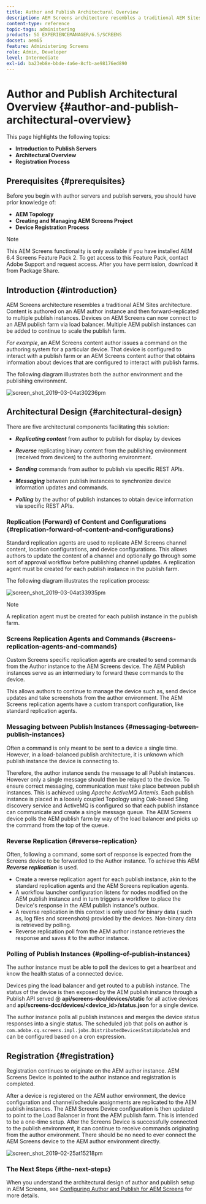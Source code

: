 ```yaml
---
title: Author and Publish Architectural Overview
description: AEM Screens architecture resembles a traditional AEM Sites architecture. Content is authored on an AEM author instance and then forward-replicated to multiple publish instances.
content-type: reference
topic-tags: administering
products: SG_EXPERIENCEMANAGER/6.5/SCREENS
docset: aem65
feature: Administering Screens
role: Admin, Developer
level: Intermediate
exl-id: ba23eb8e-bbde-4a6e-8cfb-ae98176ed890
---
```

# Author and Publish Architectural Overview {#author-and-publish-architectural-overview}

This page highlights the following topics:

* **Introduction to Publish Servers**
* **Architectural Overview**
* **Registration Process**

## Prerequisites {#prerequisites}

Before you begin with author servers and publish servers, you should have prior knowledge of:

* **AEM Topology**
* **Creating and Managing AEM Screens Project**
* **Device Registration Process**

>[!NOTE]
>
>This AEM Screens functionality is only available if you have installed AEM 6.4 Screens Feature Pack 2. To get access to this Feature Pack, contact Adobe Support and request access. After you have permission, download it from Package Share.

## Introduction {#introduction}

AEM Screens architecture resembles a traditional AEM Sites architecture. Content is authored on an AEM author instance and then forward-replicated to multiple publish instances. Devices on AEM Screens can now connect to an AEM publish farm via load balancer. Multiple AEM publish instances can be added to continue to scale the publish farm.

*For example*, an AEM Screens content author issues a command on the authoring system for a particular device. That device is configured to interact with a publish farm or an AEM Screens content author that obtains information about devices that are configured to interact with publish farms.

The following diagram illustrates both the author environment and the publishing environment.

![screen_shot_2019-03-04at30236pm](assets/screen_shot_2019-03-04at30236pm.png)

## Architectural Design {#architectural-design}

There are five architectural components facilitating this solution:

* ***Replicating content*** from author to publish for display by devices

* ***Reverse*** replicating binary content from the publishing environment (received from devices) to the authoring environment.
* ***Sending*** commands from author to publish via specific REST APIs.
* ***Messaging*** between publish instances to synchronize device information updates and commands.
* ***Polling*** by the author of publish instances to obtain device information via specific REST APIs.

### Replication (Forward) of Content and Configurations  {#replication-forward-of-content-and-configurations}

Standard replication agents are used to replicate AEM Screens channel content, location configurations, and device configurations. This allows authors to update the content of a channel and optionally go through some sort of approval workflow before publishing channel updates. A replication agent must be created for each publish instance in the publish farm.

The following diagram illustrates the replication process:

![screen_shot_2019-03-04at33935pm](assets/screen_shot_2019-03-04at33935pm.png)

>[!NOTE]
>
>A replication agent must be created for each publish instance in the publish farm.

### Screens Replication Agents and Commands  {#screens-replication-agents-and-commands}

Custom Screens specific replication agents are created to send commands from the Author instance to the AEM Screens device. The AEM Publish instances serve as an intermediary to forward these commands to the device.

This allows authors to continue to manage the device such as, send device updates and take screenshots from the author environment. The AEM Screens replication agents have a custom transport configuration, like standard replication agents.

### Messaging between Publish Instances  {#messaging-between-publish-instances}

Often a command is only meant to be sent to a device a single time. However, in a load-balanced publish architecture, it is unknown which publish instance the device is connecting to.

Therefore, the author instance sends the message to all Publish instances. However only a single message should then be relayed to the device. To ensure correct messaging, communication must take place between publish instances. This is achieved using *Apache ActiveMQ Artemis*. Each publish instance is placed in a loosely coupled Topology using Oak-based Sling discovery service and ActiveMQ is configured so that each publish instance can communicate and create a single message queue. The AEM Screens device polls the AEM publish farm by way of the load balancer and picks up the command from the top of the queue.

### Reverse Replication {#reverse-replication}

Often, following a command, some sort of response is expected from the Screens device to be forwarded to the Author instance. To achieve this AEM ***Reverse replication*** is used.

* Create a reverse replication agent for each publish instance, akin to the standard replication agents and the AEM Screens replication agents.
* A workflow launcher configuration listens for nodes modified on the AEM publish instance and in turn triggers a workflow to place the Device's response in the AEM publish instance's outbox.
* A reverse replication in this context is only used for binary data ( such as, log files and screenshots) provided by the devices. Non-binary data is retrieved by polling.
* Reverse replication poll from the AEM author instance retrieves the response and saves it to the author instance.

### Polling of Publish Instances  {#polling-of-publish-instances}

The author instance must be able to poll the devices to get a heartbeat and know the health status of a connected device.

Devices ping the load balancer and get routed to a publish instance. The status of the device is then exposed by the AEM publish instance through a Publish API served @ **api/screens-dcc/devices/static** for all active devices and **api/screens-dcc/devices/<device_id>/status.json** for a single device.

The author instance polls all publish instances and merges the device status responses into a single status. The scheduled job that polls on author is `com.adobe.cq.screens.impl.jobs.DistributedDevicesStatiUpdateJob` and can be configured based on a cron expression.

## Registration {#registration}

Registration continues to originate on the AEM author instance. AEM Screens Device is pointed to the author instance and registration is completed.

After a device is registered on the AEM author environment, the device configuration and channel/schedule assignments are replicated to the AEM publish instances. The AEM Screens Device configuration is then updated to point to the Load Balancer in front the AEM publish farm. This is intended to be a one-time setup. After the Screens Device is successfully connected to the publish environment, it can continue to receive commands originating from the author environment. There should be no need to ever connect the AEM Screens device to the AEM author environment directly.

![screen_shot_2019-02-25at15218pm](assets/screen_shot_2019-02-25at15218pm.png)

### The Next Steps {#the-next-steps}

When you understand the architectural design of author and publish setup in AEM Screens, see [Configuring Author and Publish for AEM Screens](author-and-publish.md) for more details.
